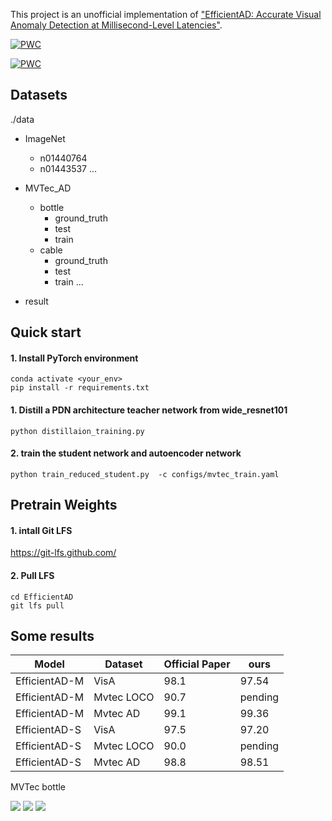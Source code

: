 This project is an unofficial implementation of ["EfficientAD: Accurate Visual Anomaly Detection at Millisecond-Level Latencies"](https://paperswithcode.com/paper/efficientad-accurate-visual-anomaly-detection).

[![PWC](https://img.shields.io/endpoint.svg?url=https://paperswithcode.com/badge/efficientad-accurate-visual-anomaly-detection/anomaly-detection-on-mvtec-loco-ad)](https://paperswithcode.com/sota/anomaly-detection-on-mvtec-loco-ad?p=efficientad-accurate-visual-anomaly-detection)

[![PWC](https://img.shields.io/endpoint.svg?url=https://paperswithcode.com/badge/efficientad-accurate-visual-anomaly-detection/anomaly-detection-on-visa)](https://paperswithcode.com/sota/anomaly-detection-on-visa?p=efficientad-accurate-visual-anomaly-detection)
## Datasets
./data 
- ImageNet
    - n01440764
    - n01443537
    ... 

- MVTec_AD
    - bottle
        - ground_truth
        - test
        - train
    - cable
        - ground_truth
        - test
        - train
    ... 
- result

## Quick start

#### 1. Install PyTorch environment
```
conda activate <your_env>
pip install -r requirements.txt
```

#### 1. Distill a PDN architecture teacher network from wide_resnet101
```
python distillaion_training.py
```

#### 2. train the student network and autoencoder network
```
python train_reduced_student.py  -c configs/mvtec_train.yaml
```
## Pretrain Weights
#### 1. intall Git LFS
https://git-lfs.github.com/
#### 2. Pull LFS
```
cd EfficientAD
git lfs pull
```

## Some results

| Model         | Dataset    | Official Paper | ours           |
|---------------|------------|----------------|----------------|
| EfficientAD-M | VisA       | 98.1           | 97.54          |
| EfficientAD-M | Mvtec LOCO | 90.7           | pending        |
| EfficientAD-M | Mvtec AD   | 99.1           | 99.36          |
| EfficientAD-S | VisA       | 97.5           | 97.20          |
| EfficientAD-S | Mvtec LOCO | 90.0           | pending        |
| EfficientAD-S | Mvtec AD   | 98.8           | 98.51          |

MVTec bottle

![](https://user-images.githubusercontent.com/54716527/235113149-1c33a160-4da0-4a48-8586-0e34e033fc63.png)
![](https://user-images.githubusercontent.com/54716527/235113227-a88648f9-804a-4b53-aef5-169846661526.png)
![](https://user-images.githubusercontent.com/54716527/235113302-2ef6b2c3-4abd-4e3a-9ce4-f6accead5f26.png)
